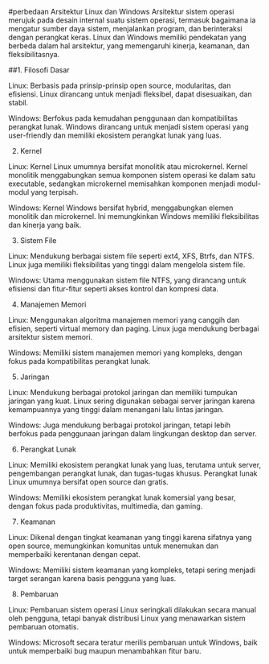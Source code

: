#perbedaan Arsitektur Linux dan Windows
Arsitektur sistem operasi merujuk pada desain internal suatu sistem operasi, termasuk bagaimana ia mengatur sumber daya sistem, menjalankan program, dan berinteraksi dengan perangkat keras. Linux dan Windows memiliki pendekatan yang berbeda dalam hal arsitektur, yang memengaruhi kinerja, keamanan, dan fleksibilitasnya.

##1. Filosofi Dasar
   
Linux: Berbasis pada prinsip-prinsip open source, modularitas, dan efisiensi. Linux dirancang untuk menjadi fleksibel, dapat disesuaikan, dan stabil.

Windows: Berfokus pada kemudahan penggunaan dan kompatibilitas perangkat lunak. Windows dirancang untuk menjadi sistem operasi yang user-friendly dan memiliki ekosistem perangkat lunak yang luas.

2. Kernel

Linux: Kernel Linux umumnya bersifat monolitik atau microkernel. Kernel monolitik menggabungkan semua komponen sistem operasi ke dalam satu executable, sedangkan microkernel memisahkan komponen menjadi modul-modul yang terpisah.

Windows: Kernel Windows bersifat hybrid, menggabungkan elemen monolitik dan microkernel. Ini memungkinkan Windows memiliki fleksibilitas dan kinerja yang baik.

3. Sistem File

Linux: Mendukung berbagai sistem file seperti ext4, XFS, Btrfs, dan NTFS. Linux juga memiliki fleksibilitas yang tinggi dalam mengelola sistem file.

Windows: Utama menggunakan sistem file NTFS, yang dirancang untuk efisiensi dan fitur-fitur seperti akses kontrol dan kompresi data.

4. Manajemen Memori

Linux: Menggunakan algoritma manajemen memori yang canggih dan efisien, seperti virtual memory dan paging. Linux juga mendukung berbagai arsitektur sistem memori.

Windows: Memiliki sistem manajemen memori yang kompleks, dengan fokus pada kompatibilitas perangkat lunak.

5. Jaringan

Linux: Mendukung berbagai protokol jaringan dan memiliki tumpukan jaringan yang kuat. Linux sering digunakan sebagai server jaringan karena kemampuannya yang tinggi dalam menangani lalu lintas jaringan.

Windows: Juga mendukung berbagai protokol jaringan, tetapi lebih berfokus pada penggunaan jaringan dalam lingkungan desktop dan server.

6. Perangkat Lunak

Linux: Memiliki ekosistem perangkat lunak yang luas, terutama untuk server, pengembangan perangkat lunak, dan tugas-tugas khusus. Perangkat lunak Linux umumnya bersifat open source dan gratis.

Windows: Memiliki ekosistem perangkat lunak komersial yang besar, dengan fokus pada produktivitas, multimedia, dan gaming.

7. Keamanan

Linux: Dikenal dengan tingkat keamanan yang tinggi karena sifatnya yang open source, memungkinkan komunitas untuk menemukan dan memperbaiki kerentanan dengan cepat.

Windows: Memiliki sistem keamanan yang kompleks, tetapi sering menjadi target serangan karena basis pengguna yang luas.

8. Pembaruan

Linux: Pembaruan sistem operasi Linux seringkali dilakukan secara manual oleh pengguna, tetapi banyak distribusi Linux yang menawarkan sistem pembaruan otomatis.

Windows: Microsoft secara teratur merilis pembaruan untuk Windows, baik untuk memperbaiki bug maupun menambahkan fitur baru.

